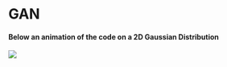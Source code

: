 # GAN

#### Below an animation of the code on a 2D Gaussian Distribution

![](http://imgur.com/a/LJTOX)
